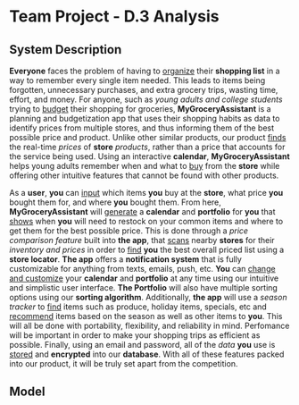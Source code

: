 # Team Project - D.3 Analysis

## System Description
**Everyone** faces the problem of having to <ins>organize</ins> their **shopping list** in a way to remember every single item needed. This leads to items being forgotten, unnecessary purchases, and extra grocery trips, wasting time, effort, and money. For anyone, such as *young adults and college students* trying to <ins>budget</ins> their shopping for groceries, **MyGroceryAssistant** is a planning and budgetization app that uses their shopping habits as data to identify prices from multiple stores, and thus informing them of the best possible price and product. Unlike other similar products, our product <ins>finds</ins> the real-time *prices* of **store** *products*, rather than a price that accounts for the service being used. Using an interactive **calendar**, **MyGroceryAssistant** helps young adults remember when and what to <ins>buy</ins> from the **store** while offering other intuitive features that cannot be found with other products. 

As a **user**, **you** can <ins>input</ins> which items **you** buy at the **store**, what price **you** bought them for, and where **you** bought them. From here, **MyGroceryAssistant** will <ins>generate</ins> a **calendar** and **portfolio** for **you** that <ins>shows</ins> when **you** will need to restock on your common items and where to get them for the best possible price. This is done through a *price comparison feature* built into **the app**, that <ins>scans</ins> nearby **stores** for their *inventory and prices* in order to <ins>find</ins> **you** the best overall priced list using a **store locator**. **The app** offers a **notification system** that is fully customizable for anything from texts, emails, push, etc. **You** can <ins>change and customize</ins> your **calendar** and **portfolio** at any time using our intuitive and simplistic user interface. **The Portfolio** will also have multiple sorting options using our **sorting algorithm**. Additionally, **the app** will use a *season tracker* to <ins>find</ins> items such as produce, holiday items, specials, etc and <ins>recommend</ins> items based on the season as well as other items to **you**. This will all be done with portability, flexibility, and reliability in mind. Perfomance will be important in order to make your shopping trips as efficient as possible. Finally, using an email and password, all of the *data* **you** use is <ins>stored</ins> and **encrypted** into our **database**. With all of these features packed into our product, it will be truly set apart from the competition. 

## Model

